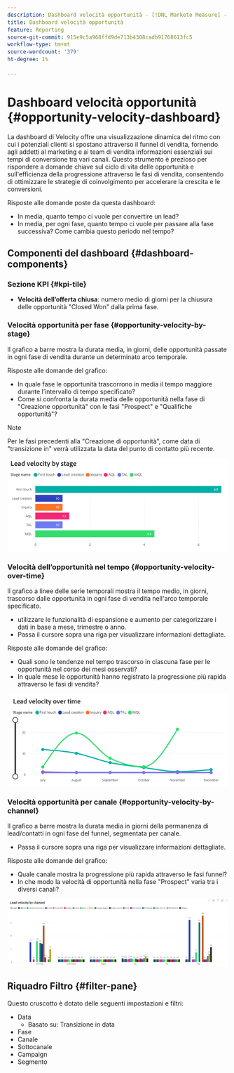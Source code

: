 ```yaml
---
description: Dashboard velocità opportunità - [!DNL Marketo Measure] - Prodotto
title: Dashboard velocità opportunità
feature: Reporting
source-git-commit: 915e9c5a968ffd9de713b4308cadb91768613fc5
workflow-type: tm+mt
source-wordcount: '379'
ht-degree: 1%

---
```


# Dashboard velocità opportunità {#opportunity-velocity-dashboard}

La dashboard di Velocity offre una visualizzazione dinamica del ritmo con cui i potenziali clienti si spostano attraverso il funnel di vendita, fornendo agli addetti al marketing e ai team di vendita informazioni essenziali sui tempi di conversione tra vari canali. Questo strumento è prezioso per rispondere a domande chiave sul ciclo di vita delle opportunità e sull&#39;efficienza della progressione attraverso le fasi di vendita, consentendo di ottimizzare le strategie di coinvolgimento per accelerare la crescita e le conversioni.

Risposte alle domande poste da questa dashboard:

* In media, quanto tempo ci vuole per convertire un lead?
* In media, per ogni fase, quanto tempo ci vuole per passare alla fase successiva? Come cambia questo periodo nel tempo?

## Componenti del dashboard {#dashboard-components}

### Sezione KPI {#kpi-tile}

* **Velocità dell’offerta chiusa**: numero medio di giorni per la chiusura delle opportunità &quot;Closed Won&quot; dalla prima fase.

### Velocità opportunità per fase {#opportunity-velocity-by-stage}

Il grafico a barre mostra la durata media, in giorni, delle opportunità passate in ogni fase di vendita durante un determinato arco temporale.

Risposte alle domande del grafico:

* In quale fase le opportunità trascorrono in media il tempo maggiore durante l’intervallo di tempo specificato?
* Come si confronta la durata media delle opportunità nella fase di &quot;Creazione opportunità&quot; con le fasi &quot;Prospect&quot; e &quot;Qualifiche opportunità&quot;?

>[!NOTE]
>
>Per le fasi precedenti alla &quot;Creazione di opportunità&quot;, come data di &quot;transizione in&quot; verrà utilizzata la data del punto di contatto più recente.

![](assets/lead-velocity-dashboard-1.png)

### Velocità dell’opportunità nel tempo {#opportunity-velocity-over-time}

Il grafico a linee delle serie temporali mostra il tempo medio, in giorni, trascorso dalle opportunità in ogni fase di vendita nell&#39;arco temporale specificato.

* utilizzare le funzionalità di espansione e aumento per categorizzare i dati in base a mese, trimestre o anno.
* Passa il cursore sopra una riga per visualizzare informazioni dettagliate.

Risposte alle domande del grafico:

* Quali sono le tendenze nel tempo trascorso in ciascuna fase per le opportunità nel corso dei mesi osservati?
* In quale mese le opportunità hanno registrato la progressione più rapida attraverso le fasi di vendita?

![](assets/lead-velocity-dashboard-2.png)

### Velocità opportunità per canale {#opportunity-velocity-by-channel}

Il grafico a barre mostra la durata media in giorni della permanenza di lead/contatti in ogni fase del funnel, segmentata per canale.

* Passa il cursore sopra una riga per visualizzare informazioni dettagliate.

Risposte alle domande del grafico:

* Quale canale mostra la progressione più rapida attraverso le fasi funnel?
* In che modo la velocità di opportunità nella fase &quot;Prospect&quot; varia tra i diversi canali?

![](assets/lead-velocity-dashboard-3.png)

## Riquadro Filtro {#filter-pane}

Questo cruscotto è dotato delle seguenti impostazioni e filtri:

* Data
   * Basato su: Transizione in data
* Fase
* Canale
* Sottocanale
* Campaign
* Segmento
